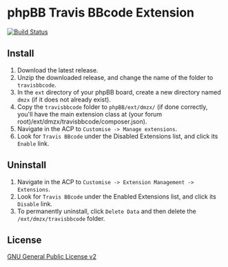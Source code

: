 # phpBB Travis BBcode Extension

[![Build Status](https://travis-ci.org/dmzx/Travis-BBcode.svg?branch=master)](https://travis-ci.org/dmzx/Travis-BBcode)

## Install

1. Download the latest release.
2. Unzip the downloaded release, and change the name of the folder to `travisbbcode`.
3. In the `ext` directory of your phpBB board, create a new directory named `dmzx` (if it does not already exist).
4. Copy the `travisbbcode` folder to `phpBB/ext/dmzx/` (if done correctly, you'll have the main extension class at (your forum root)/ext/dmzx/travisbbcode/composer.json).
5. Navigate in the ACP to `Customise -> Manage extensions`.
6. Look for `Travis BBcode` under the Disabled Extensions list, and click its `Enable` link.

## Uninstall

1. Navigate in the ACP to `Customise -> Extension Management -> Extensions`.
2. Look for `Travis BBcode` under the Enabled Extensions list, and click its `Disable` link.
3. To permanently uninstall, click `Delete Data` and then delete the `/ext/dmzx/travisbbcode` folder.

## License
[GNU General Public License v2](http://opensource.org/licenses/GPL-2.0)
